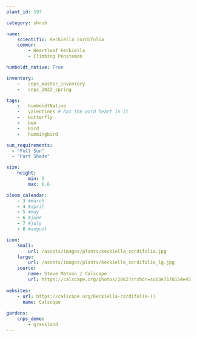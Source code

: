 ```yaml
---
plant_id: 197  

category: shrub

name: 
    scientific: Keckiella cordifolia 
    common: 
        - Heartleaf Keckiella
        - Climbing Penstemon

humboldt_native: True

inventory: 
    -   cnps_master_inventory
    -   cnps_2022_spring

tags: 
    -   humboldtNative
    -   valentines # has the word heart in it 
    -   butterfly 
    -   bee
    -   bird
    -   hummingbird 

sun_requirements:
  - "Full Sun"
  - "Part Shade"

size:
    height: 
        min: 3
        max: 6.6

bloom_calendar: 
    - 3 #march
    - 4 #april
    - 5 #may
    - 6 #june
    - 7 #july
    - 8 #august

icon: 
    small: 
        url: /assets/images/plants/keckiella_cordifolia.jpg
    large: 
        url: /assets/images/plants/keckiella_cordifolia_lg.jpg
    source:
        name: Steve Matson / Calscape
        url: https://calscape.org/photos/2062?srchcr=sc63e7178154e45 
 
websites: 
    - url: https://calscape.org/Keckiella-cordifolia-()
      name: Calscape
  
gardens:
    cnps_demo:
        - grassland
---
```









